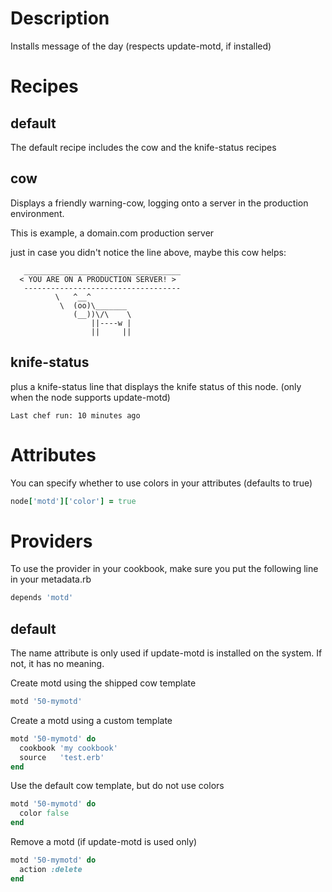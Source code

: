 # Description

Installs message of the day (respects update-motd, if installed)

# Recipes

## default

The default recipe includes the cow and the knife-status recipes

## cow

Displays a friendly warning-cow, logging onto a server in the production environment.

  This is example, a domain.com production server

  just in case you didn't notice the line above, maybe this cow helps:

```
   ___________________________________
  < YOU ARE ON A PRODUCTION SERVER! >
   -----------------------------------
          \   ^__^
           \  (oo)\_______
              (__))\/\    \
                  ||----w |
                  ||     ||
```

## knife-status

plus a knife-status line that displays the knife status of this node. (only when the node supports update-motd)

```
Last chef run: 10 minutes ago
```

# Attributes

You can specify whether to use colors in your attributes (defaults to true)

```ruby
node['motd']['color'] = true
```


# Providers

To use the provider in your cookbook, make sure you put the following line in your metadata.rb

```ruby
depends 'motd'
```

## default

The name attribute is only used if update-motd is installed on the system.
If not, it has no meaning.

Create motd using the shipped cow template

```ruby
motd '50-mymotd'
```

Create a motd using a custom template

```ruby
motd '50-mymotd' do
  cookbook 'my cookbook'
  source   'test.erb'
end
```

Use the default cow template, but do not use colors

```ruby
motd '50-mymotd' do
  color false
end
```

Remove a motd (if update-motd is used only)

```ruby
motd '50-mymotd' do
  action :delete
end
```
